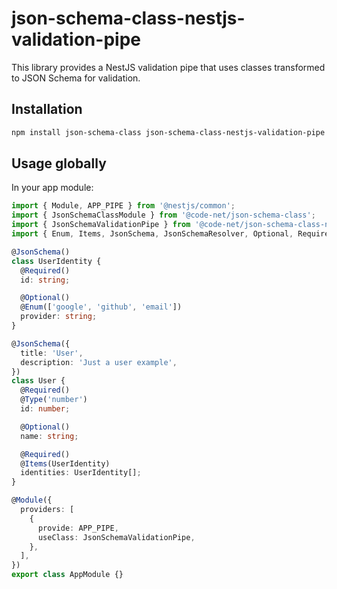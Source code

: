 # json-schema-class-nestjs-validation-pipe

This library provides a NestJS validation pipe that uses classes transformed to JSON Schema for validation.

## Installation

```bash
npm install json-schema-class json-schema-class-nestjs-validation-pipe ajv ajv-formats
```

## Usage globally

In your app module:

```typescript
import { Module, APP_PIPE } from '@nestjs/common';
import { JsonSchemaClassModule } from '@code-net/json-schema-class';
import { JsonSchemaValidationPipe } from '@code-net/json-schema-class-nestjs-validation-pipe';
import { Enum, Items, JsonSchema, JsonSchemaResolver, Optional, Required, Type } from '@code-net/json-schema-class';

@JsonSchema()
class UserIdentity {
  @Required()
  id: string;

  @Optional()
  @Enum(['google', 'github', 'email'])
  provider: string;
}

@JsonSchema({
  title: 'User',
  description: 'Just a user example',
})
class User {
  @Required()
  @Type('number')
  id: number;

  @Optional()
  name: string;

  @Required()
  @Items(UserIdentity)
  identities: UserIdentity[];
}

@Module({
  providers: [
    {
      provide: APP_PIPE,
      useClass: JsonSchemaValidationPipe,
    },
  ],
})
export class AppModule {}
```
